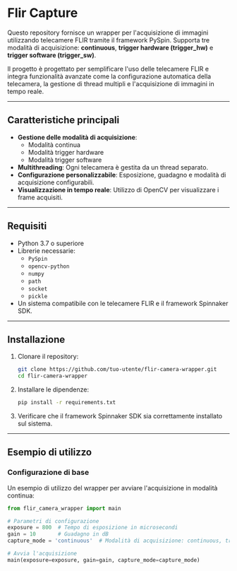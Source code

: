 # Flir Capture

Questo repository fornisce un wrapper per l'acquisizione di immagini utilizzando telecamere FLIR tramite il framework PySpin. Supporta tre modalità di acquisizione: **continuous**, **trigger hardware (trigger_hw)** e **trigger software (trigger_sw)**. 

Il progetto è progettato per semplificare l'uso delle telecamere FLIR e integra funzionalità avanzate come la configurazione automatica della telecamera, la gestione di thread multipli e l'acquisizione di immagini in tempo reale.

---

## Caratteristiche principali

- **Gestione delle modalità di acquisizione**: 
  - Modalità continua
  - Modalità trigger hardware
  - Modalità trigger software
- **Multithreading**: Ogni telecamera è gestita da un thread separato.
- **Configurazione personalizzabile**: Esposizione, guadagno e modalità di acquisizione configurabili.
- **Visualizzazione in tempo reale**: Utilizzo di OpenCV per visualizzare i frame acquisiti.

---

## Requisiti

- Python 3.7 o superiore
- Librerie necessarie:
  - `PySpin`
  - `opencv-python`
  - `numpy`
  - `path`
  - `socket`
  - `pickle`
- Un sistema compatibile con le telecamere FLIR e il framework Spinnaker SDK.

---

## Installazione

1. Clonare il repository:
    ```bash
    git clone https://github.com/tuo-utente/flir-camera-wrapper.git
    cd flir-camera-wrapper
    ```
2. Installare le dipendenze:
    ```bash
    pip install -r requirements.txt
    ```
3. Verificare che il framework Spinnaker SDK sia correttamente installato sul sistema.

---

## Esempio di utilizzo

### Configurazione di base

Un esempio di utilizzo del wrapper per avviare l'acquisizione in modalità continua:

```python
from flir_camera_wrapper import main

# Parametri di configurazione
exposure = 800  # Tempo di esposizione in microsecondi
gain = 10       # Guadagno in dB
capture_mode = 'continuous'  # Modalità di acquisizione: continuous, trigger_hw, trigger_sw

# Avvia l'acquisizione
main(exposure=exposure, gain=gain, capture_mode=capture_mode)